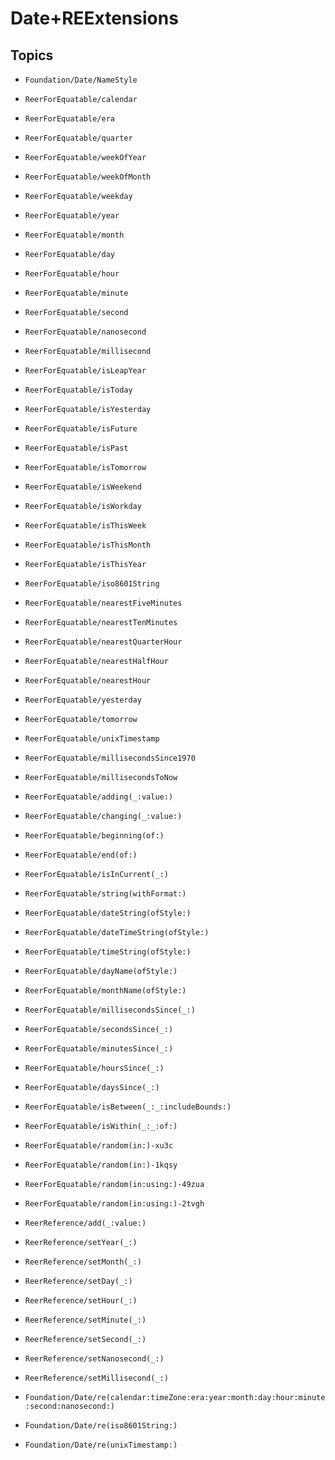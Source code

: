 # Date+REExtensions

## Topics

- ``Foundation/Date/NameStyle``

- ``ReerForEquatable/calendar``

- ``ReerForEquatable/era``

- ``ReerForEquatable/quarter``

- ``ReerForEquatable/weekOfYear``

- ``ReerForEquatable/weekOfMonth``

- ``ReerForEquatable/weekday``

- ``ReerForEquatable/year``

- ``ReerForEquatable/month``

- ``ReerForEquatable/day``

- ``ReerForEquatable/hour``

- ``ReerForEquatable/minute``

- ``ReerForEquatable/second``

- ``ReerForEquatable/nanosecond``

- ``ReerForEquatable/millisecond``

- ``ReerForEquatable/isLeapYear``

- ``ReerForEquatable/isToday``

- ``ReerForEquatable/isYesterday``

- ``ReerForEquatable/isFuture``

- ``ReerForEquatable/isPast``

- ``ReerForEquatable/isTomorrow``

- ``ReerForEquatable/isWeekend``

- ``ReerForEquatable/isWorkday``

- ``ReerForEquatable/isThisWeek``

- ``ReerForEquatable/isThisMonth``

- ``ReerForEquatable/isThisYear``

- ``ReerForEquatable/iso8601String``

- ``ReerForEquatable/nearestFiveMinutes``

- ``ReerForEquatable/nearestTenMinutes``

- ``ReerForEquatable/nearestQuarterHour``

- ``ReerForEquatable/nearestHalfHour``

- ``ReerForEquatable/nearestHour``

- ``ReerForEquatable/yesterday``

- ``ReerForEquatable/tomorrow``

- ``ReerForEquatable/unixTimestamp``

- ``ReerForEquatable/millisecondsSince1970``

- ``ReerForEquatable/millisecondsToNow``

- ``ReerForEquatable/adding(_:value:)``

- ``ReerForEquatable/changing(_:value:)``

- ``ReerForEquatable/beginning(of:)``

- ``ReerForEquatable/end(of:)``

- ``ReerForEquatable/isInCurrent(_:)``

- ``ReerForEquatable/string(withFormat:)``

- ``ReerForEquatable/dateString(ofStyle:)``

- ``ReerForEquatable/dateTimeString(ofStyle:)``

- ``ReerForEquatable/timeString(ofStyle:)``

- ``ReerForEquatable/dayName(ofStyle:)``

- ``ReerForEquatable/monthName(ofStyle:)``

- ``ReerForEquatable/millisecondsSince(_:)``

- ``ReerForEquatable/secondsSince(_:)``

- ``ReerForEquatable/minutesSince(_:)``

- ``ReerForEquatable/hoursSince(_:)``

- ``ReerForEquatable/daysSince(_:)``

- ``ReerForEquatable/isBetween(_:_:includeBounds:)``

- ``ReerForEquatable/isWithin(_:_:of:)``

- ``ReerForEquatable/random(in:)-xu3c``

- ``ReerForEquatable/random(in:)-1kqsy``

- ``ReerForEquatable/random(in:using:)-49zua``

- ``ReerForEquatable/random(in:using:)-2tvgh``

- ``ReerReference/add(_:value:)``

- ``ReerReference/setYear(_:)``

- ``ReerReference/setMonth(_:)``

- ``ReerReference/setDay(_:)``

- ``ReerReference/setHour(_:)``

- ``ReerReference/setMinute(_:)``

- ``ReerReference/setSecond(_:)``

- ``ReerReference/setNanosecond(_:)``

- ``ReerReference/setMillisecond(_:)``

- ``Foundation/Date/re(calendar:timeZone:era:year:month:day:hour:minute:second:nanosecond:)``

- ``Foundation/Date/re(iso8601String:)``

- ``Foundation/Date/re(unixTimestamp:)``
